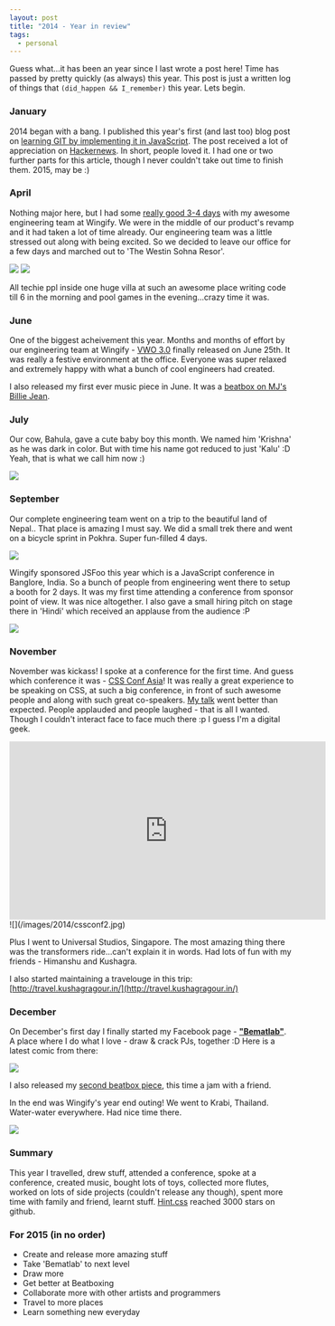```yaml
---
layout: post
title: "2014 - Year in review"
tags:
  - personal
---
```


Guess what...it has been an year since I last wrote a post here! Time has passed by pretty quickly (as always) this year. This post is just a written log of things that `(did_happen && I_remember)` this year. Lets begin.

### January

2014 began with a bang. I published this year's first (and last too) blog post on [learning GIT by implementing it in JavaScript](http://kushagragour.in/blog/2014/01/build-git-learn-git/). The post received a lot of appreciation on [Hackernews](https://news.ycombinator.com/item?id=7089380). In short, people loved it. I had one or two further parts for this article, though I never couldn't take out time to finish them. 2015, may be :)

### April

Nothing major here, but I had some [really good 3-4 days](https://www.facebook.com/bhaisaab.baagi/media_set?set=a.310731669079177.1073741831.100004270386636&type=1) with my awesome engineering team at Wingify. We were in the middle of our product's revamp and it had taken a lot of time already. Our engineering team was a little stressed out along with being excited. So we decided to leave our office for a few days and marched out to 'The Westin Sohna Resor'.

![](/images/2014/westin1.jpg)
![](/images/2014/westin2.jpg)

All techie ppl inside one huge villa at such an awesome place writing code till 6 in the morning and pool games in the evening...crazy time it was.

### June

One of the biggest acheivement this year. Months and months of effort by our engineering team at Wingify - [VWO 3.0](http://app.vwo.com/) finally released on June 25th. It was really a festive environment at the office. Everyone was super relaxed and extremely happy with what a bunch of cool engineers had created.

I also released my first ever music piece in June. It was a [beatbox on MJ's Billie Jean](https://soundcloud.com/kushagra-gour/billie-jean-beatboxed).

### July

Our cow, Bahula, gave a cute baby boy this month. We named him 'Krishna' as he was dark in color. But with time his name got reduced to just 'Kalu' :D Yeah, that is what we call him now :)

![](/images/2014/kalu.jpg)

### September

Our complete engineering team went on a trip to the beautiful land of Nepal.. That place is amazing I must say. We did a small trek there and went on a bicycle sprint in Pokhra. Super fun-filled 4 days.

![](/images/2014/nepal1.jpg)

Wingify sponsored JSFoo this year which is a JavaScript conference in Banglore, India. So a bunch of people from engineering went there to setup a booth for 2 days. It was my first time attending a conference from sponsor point of view. It was nice altogether. I also gave a small hiring pitch on stage there in 'Hindi' which received an applause from the audience :P

![](/images/2014/jsfoo.jpg)

### November

November was kickass! I spoke at a conference for the first time. And guess which conference it was - [CSS Conf Asia](http://2014.cssconf.asia/#speakers)! It was really a great experience to be speaking on CSS, at such a big conference, in front of such awesome people and along with such great co-speakers. [My talk](https://www.youtube.com/watch?v=FYcu-wWrNqo) went better than expected. People applauded and people laughed - that is all I wanted. Though I couldn't interact face to face much there :p I guess I'm a digital geek.

<iframe width="560" height="315" src="https://www.youtube.com/embed/FYcu-wWrNqo" frameborder="0" allowfullscreen></iframe>
![](/images/2014/cssconf2.jpg)

Plus I went to Universal Studios, Singapore. The most amazing thing there was the transformers ride...can't explain it in words. Had lots of fun with my friends - Himanshu and Kushagra.

I also started maintaining a travelouge in this trip: [http://travel.kushagragour.in/](http://travel.kushagragour.in/)

### December

On December's first day I finally started my Facebook page - [**"Bematlab"**](https://www.facebook.com/bematlab). A place where I do what I love - draw & crack PJs, together :D Here is a latest comic from there:

![](/images/2014/bematlab.jpg)

I also released my [second beatbox piece](https://soundcloud.com/kushagra-gour/teri-yaaden-beatbox-jam), this time a jam with a friend.

In the end was Wingify's year end outing! We went to Krabi, Thailand. Water-water everywhere. Had nice time there.

![](/images/2014/krabi1.jpg)

### Summary

This year I travelled, drew stuff, attended a conference, spoke at a conference, created music, bought lots of toys, collected more flutes, worked on lots of side projects (couldn't release any though), spent more time with family and friend, learnt stuff. [Hint.css](https://github.com/chinchang/hint.css) reached 3000 stars on github.

### For 2015 (in no order)

- Create and release more amazing stuff
- Take 'Bematlab' to next level
- Draw more
- Get better at Beatboxing
- Collaborate more with other artists and programmers
- Travel to more places
- Learn something new everyday

